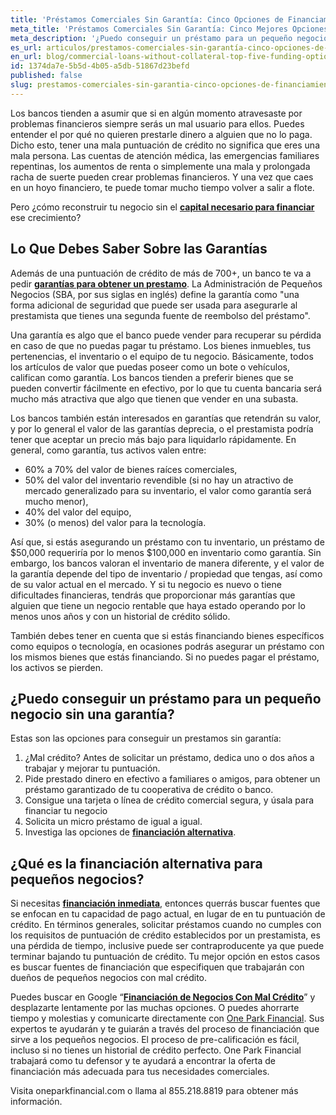```yaml
---
title: 'Préstamos Comerciales Sin Garantía: Cinco Opciones de Financiamiento para tu Negocio'
meta_title: 'Préstamos Comerciales Sin Garantía: Cinco Mejores Opciones de Financiamiento'
meta_description: '¿Puedo conseguir un préstamo para un pequeño negocio sin una garantía? Es difícil pero no imposible. Nosotros te decimos donde con estas cinco opciones.'
es_url: articulos/prestamos-comerciales-sin-garantía-cinco-opciones-de-financiamiento
en_url: blog/commercial-loans-without-collateral-top-five-funding-options
id: 1374da7e-5b5d-4b05-a5db-51867d23befd
published: false
slug: prestamos-comerciales-sin-garantia-cinco-opciones-de-financiamiento
---
```

<p>Los bancos tienden a asumir que si en alg&uacute;n momento atravesaste por problemas financieros siempre ser&aacute;s un mal usuario para ellos. Puedes entender el por qu&eacute; no quieren prestarle dinero a alguien que no lo paga. Dicho esto, tener una mala puntuaci&oacute;n de cr&eacute;dito no significa que eres una mala persona. Las cuentas de atenci&oacute;n m&eacute;dica, las emergencias familiares repentinas, los aumentos de renta o simplemente una mala y prolongada racha de suerte pueden crear problemas financieros. Y una vez que caes en un hoyo financiero, te puede tomar mucho tiempo volver a salir a flote.</p>
<p>Pero &iquest;c&oacute;mo reconstruir tu negocio sin el <strong><a href="https://www.oneparkfinancial.com/es/articulos/como-asegurar-capital-para-la-temporada-navidena-2020">capital necesario para financiar</a></strong> ese crecimiento?</p>
<h2><strong>Lo Que Debes Saber Sobre las Garant&iacute;as</strong></h2>
<p>Adem&aacute;s de una puntuaci&oacute;n de cr&eacute;dito de m&aacute;s de 700+, un banco te va a pedir <strong><a href="https://www.oneparkfinancial.com/es/articulos/necesito-garantia-para-obtener-prestamo-para-pequenas-empresas">garant&iacute;as para obtener un prestamo</a></strong>. La Administraci&oacute;n de Peque&ntilde;os Negocios (SBA, por sus siglas en ingl&eacute;s) define la garant&iacute;a como "una forma adicional de seguridad que puede ser usada para asegurarle al prestamista que tienes una segunda fuente de reembolso del pr&eacute;stamo".</p>
<p>Una garant&iacute;a es algo que el banco puede vender para recuperar su p&eacute;rdida en caso de que no puedas pagar tu pr&eacute;stamo. Los bienes inmuebles, tus pertenencias, el inventario o el equipo de tu negocio. B&aacute;sicamente, todos los art&iacute;culos de valor que puedas poseer como un bote o veh&iacute;culos, califican como garant&iacute;a. Los bancos tienden a preferir bienes que se pueden convertir f&aacute;cilmente en efectivo, por lo que tu cuenta bancaria ser&aacute; mucho m&aacute;s atractiva que algo que tienen que vender en una subasta.</p>
<p>Los bancos tambi&eacute;n est&aacute;n interesados en garant&iacute;as que retendr&aacute;n su valor, y por lo general el valor de las garant&iacute;as deprecia, o el prestamista podr&iacute;a tener que aceptar un precio m&aacute;s bajo para liquidarlo r&aacute;pidamente. En general, como garant&iacute;a, tus activos valen entre:</p>
<ul>
<li>60% a 70% del valor de bienes ra&iacute;ces comerciales,</li>
<li>50% del valor del inventario revendible (si no hay un atractivo de mercado generalizado para su inventario, el valor como garant&iacute;a ser&aacute; mucho menor),</li>
<li>40% del valor del equipo,</li>
<li>30% (o menos) del valor para la tecnolog&iacute;a.</li>
</ul>
<p>As&iacute; que, si est&aacute;s asegurando un pr&eacute;stamo con tu inventario, un pr&eacute;stamo de $50,000 requerir&iacute;a por lo menos $100,000 en inventario como garant&iacute;a. Sin embargo, los bancos valoran el inventario de manera diferente, y el valor de la garant&iacute;a depende del tipo de inventario / propiedad que tengas, as&iacute; como de su valor actual en el mercado. Y si tu negocio es nuevo o tiene dificultades financieras, tendr&aacute;s que proporcionar m&aacute;s garant&iacute;as que alguien que tiene un negocio rentable que haya estado operando por lo menos unos a&ntilde;os y con un historial de cr&eacute;dito s&oacute;lido.</p>
<p>Tambi&eacute;n debes tener en cuenta que si est&aacute;s financiando bienes espec&iacute;ficos como equipos o tecnolog&iacute;a, en ocasiones podr&aacute;s asegurar un pr&eacute;stamo con los mismos bienes que est&aacute;s financiando. Si no puedes pagar el pr&eacute;stamo, los activos se pierden.</p>
<h2><strong>&iquest;Puedo conseguir un pr&eacute;stamo para un peque&ntilde;o negocio sin una garant&iacute;a?</strong></h2>
<p>Estas son las opciones para conseguir un prestamos sin garant&iacute;a:</p>
<ol>
<li>&iquest;Mal cr&eacute;dito? Antes de solicitar un pr&eacute;stamo, dedica uno o dos a&ntilde;os a trabajar y mejorar tu puntuaci&oacute;n.</li>
<li>Pide prestado dinero en efectivo a familiares o amigos, para obtener un pr&eacute;stamo garantizado de tu cooperativa de cr&eacute;dito o banco.</li>
<li>Consigue una tarjeta o l&iacute;nea de cr&eacute;dito comercial segura, y &uacute;sala para financiar tu negocio</li>
<li>Solicita un micro pr&eacute;stamo de igual a igual.</li>
<li>Investiga las opciones de <strong><a href="https://www.oneparkfinancial.com/es/articulos/financiamiento-comercial-alternativo-8-cosas-que-debes-saber">financiaci&oacute;n alternativa</a></strong>.</li>
</ol>
<h2><strong>&iquest;Qu&eacute; es la financiaci&oacute;n alternativa para peque&ntilde;os negocios?</strong></h2>
<p>Si necesitas <strong><a href="https://www.oneparkfinancial.com/es/preaprob">financiaci&oacute;n inmediata</a></strong>, entonces querr&aacute;s buscar fuentes que se enfocan en tu capacidad de pago actual, en lugar de en tu puntuaci&oacute;n de cr&eacute;dito. En t&eacute;rminos generales, solicitar pr&eacute;stamos cuando no cumples con los requisitos de puntuaci&oacute;n de cr&eacute;dito establecidos por un prestamista, es una p&eacute;rdida de tiempo, inclusive puede ser contraproducente ya que puede terminar bajando tu puntuaci&oacute;n de cr&eacute;dito. Tu mejor opci&oacute;n en estos casos es buscar fuentes de financiaci&oacute;n que especifiquen que trabajar&aacute;n con due&ntilde;os de peque&ntilde;os negocios con mal cr&eacute;dito.</p>
<p>Puedes buscar en Google &ldquo;<strong><a href="https://www.oneparkfinancial.com/es/articulos/prestamos-comerciales-con-mal-credito-7-consejos-para-ser-aprobado">Financiaci&oacute;n de Negocios Con Mal Cr&eacute;dito</a></strong>&rdquo; y desplazarte lentamente por las muchas opciones. O puedes ahorrarte tiempo y molestias y comunicarte directamente con <a href="https://www.oneparkfinancial.com/es/como-trabaja">One Park Financial</a>. Sus expertos te ayudar&aacute;n y te guiar&aacute;n a trav&eacute;s del proceso de financiaci&oacute;n que sirve a los peque&ntilde;os negocios. El proceso de pre-calificaci&oacute;n es f&aacute;cil, incluso si no tienes un historial de cr&eacute;dito perfecto. One Park Financial trabajar&aacute; como tu defensor y te ayudar&aacute; a encontrar la oferta de financiaci&oacute;n m&aacute;s adecuada para tus necesidades comerciales.</p>
<p>Visita oneparkfinancial.com o llama al 855.218.8819 para obtener m&aacute;s informaci&oacute;n.</p>
